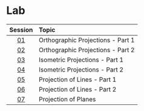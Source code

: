 # Lab

|  Session  | Topic                             |
| :-------: | :-------------------------------- |
| [01](01/) | Orthographic Projections - Part 1 |
| [02](02/) | Orthographic Projections - Part 2 |
| [03](03/) | Isometric Projections - Part 1    |
| [04](04/) | Isometric Projections - Part 2    |
| [05](05/) | Projection of Lines - Part 1      |
| [06](06/) | Projection of Lines - Part 2      |
| [07](07/) | Projection of Planes              |

